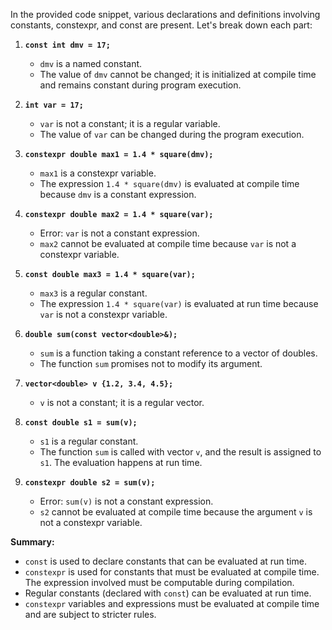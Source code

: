 In the provided code snippet, various declarations and definitions involving constants, constexpr, and const are present. Let's break down each part:

1. **`const int dmv = 17;`**
   - `dmv` is a named constant.
   - The value of `dmv` cannot be changed; it is initialized at compile time and remains constant during program execution.

2. **`int var = 17;`**
   - `var` is not a constant; it is a regular variable.
   - The value of `var` can be changed during the program execution.

3. **`constexpr double max1 = 1.4 * square(dmv);`**
   - `max1` is a constexpr variable.
   - The expression `1.4 * square(dmv)` is evaluated at compile time because `dmv` is a constant expression.

4. **`constexpr double max2 = 1.4 * square(var);`**
   - Error: `var` is not a constant expression.
   - `max2` cannot be evaluated at compile time because `var` is not a constexpr variable.

5. **`const double max3 = 1.4 * square(var);`**
   - `max3` is a regular constant.
   - The expression `1.4 * square(var)` is evaluated at run time because `var` is not a constexpr variable.

6. **`double sum(const vector<double>&);`**
   - `sum` is a function taking a constant reference to a vector of doubles.
   - The function `sum` promises not to modify its argument.

7. **`vector<double> v {1.2, 3.4, 4.5};`**
   - `v` is not a constant; it is a regular vector.

8. **`const double s1 = sum(v);`**
   - `s1` is a regular constant.
   - The function `sum` is called with vector `v`, and the result is assigned to `s1`. The evaluation happens at run time.

9. **`constexpr double s2 = sum(v);`**
   - Error: `sum(v)` is not a constant expression.
   - `s2` cannot be evaluated at compile time because the argument `v` is not a constexpr variable.

**Summary:**
- `const` is used to declare constants that can be evaluated at run time.
- `constexpr` is used for constants that must be evaluated at compile time. The expression involved must be computable during compilation.
- Regular constants (declared with `const`) can be evaluated at run time.
- `constexpr` variables and expressions must be evaluated at compile time and are subject to stricter rules.
